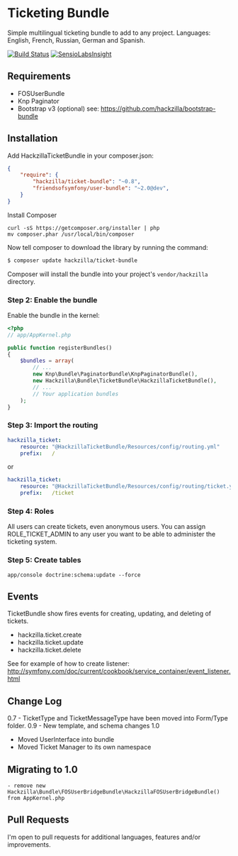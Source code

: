 Ticketing Bundle
================

Simple multilingual ticketing bundle to add to any project.
Languages: English, French, Russian, German and Spanish.

[![Build Status](https://travis-ci.org/hackzilla/TicketBundle.png?branch=master)](https://travis-ci.org/hackzilla/TicketBundle)
[![SensioLabsInsight](https://insight.sensiolabs.com/projects/091d37a9-7862-4365-952c-814ce95c4d6c/mini.png)](https://insight.sensiolabs.com/projects/091d37a9-7862-4365-952c-814ce95c4d6c)

Requirements
------------

* FOSUserBundle
* Knp Paginator
* Bootstrap v3 (optional) see: https://github.com/hackzilla/bootstrap-bundle


Installation
------------

Add HackzillaTicketBundle in your composer.json:

```json
{
    "require": {
        "hackzilla/ticket-bundle": "~0.8",
        "friendsofsymfony/user-bundle": "~2.0@dev",
    }
}
```

Install Composer

```
curl -sS https://getcomposer.org/installer | php
mv composer.phar /usr/local/bin/composer
```

Now tell composer to download the library by running the command:

``` bash
$ composer update hackzilla/ticket-bundle
```

Composer will install the bundle into your project's `vendor/hackzilla` directory.

### Step 2: Enable the bundle

Enable the bundle in the kernel:

``` php
<?php
// app/AppKernel.php

public function registerBundles()
{
    $bundles = array(
        // ...
        new Knp\Bundle\PaginatorBundle\KnpPaginatorBundle(),
        new Hackzilla\Bundle\TicketBundle\HackzillaTicketBundle(),
        // ...
        // Your application bundles
    );
}
```

### Step 3: Import the routing

``` yml
hackzilla_ticket:
    resource: "@HackzillaTicketBundle/Resources/config/routing.yml"
    prefix:   /
```

or 

``` yml
hackzilla_ticket:
    resource: "@HackzillaTicketBundle/Resources/config/routing/ticket.yml"
    prefix:   /ticket
```

### Step 4: Roles

All users can create tickets, even anonymous users.
You can assign ROLE_TICKET_ADMIN to any user you want to be able to administer the ticketing system.

### Step 5: Create tables

```app/console doctrine:schema:update --force```

Events
------

TicketBundle show fires events for creating, updating, and deleting of tickets.

* hackzilla.ticket.create
* hackzilla.ticket.update
* hackzilla.ticket.delete

See for example of how to create listener: http://symfony.com/doc/current/cookbook/service_container/event_listener.html


Change Log
----------

0.7 - TicketType and TicketMessageType have been moved into Form/Type folder.
0.9 - New template, and schema changes
1.0
 - Moved UserInterface into bundle
 - Moved Ticket Manager to its own namespace


Migrating to 1.0
----------------

    - remove new Hackzilla\Bundle\FOSUserBridgeBundle\HackzillaFOSUserBridgeBundle() from AppKernel.php


Pull Requests
-------------

I'm open to pull requests for additional languages, features and/or improvements.
